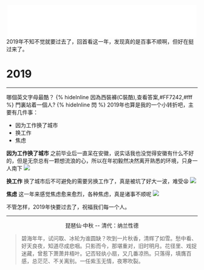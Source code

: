 
<div align="middle"><iframe frameborder="no" border="0" marginwidth="0" marginheight="0" width=500 height=86 src="//music.163.com/outchain/player?type=2&id=421091290&auto=1&height=66" muted="muted"></iframe></div>
2019年不知不觉就要过去了，回首看这一年，发现真的是百事不顺啊，但好在挺过来了。

# 2019
---
哪個英文字母最酷？ {% hideInline 因為西裝褲(C裝酷),查看答案,#FF7242,#fff %}
門裏站着一個人? {% hideInline 閃 %}
2019年也算是我的一个小转折吧，主要有几件事：
* 因为工作换了城市
* 换工作
* 焦虑

**因为工作换了城市** 之前毕业后一直呆在安徽，说实话我也没觉得安徽有什么不好的，但是无奈总有一颗想流浪的心，所以在年初毅然决然离开熟悉的环境，只身一人南下
![](https://cdn.jsdelivr.net/gh/latin-xiao-mao/img/blog-content/2019/3.jpg)

**换工作** 换了城市后不可避免的需要另换工作了，真是被坑了好大一波，难受😫
![](https://cdn.jsdelivr.net/gh/latin-xiao-mao/img/blog-content/2019/2.jpg)

**焦虑** 这一年来感觉焦虑愈来愈烈，各种焦虑，真是诸事不顺呢
![](https://cdn.jsdelivr.net/gh/latin-xiao-mao/img/blog-content/2019/1.jpg)

不管怎样，2019年快要过去了，祝福我们每一个人。

------




<div align="middle">琵琶仙·中秋
	-- 清代：纳兰性德
</div>

> 碧海年年，试问取、冰轮为谁圆缺？吹到一片秋香，清辉了如雪。愁中看、好天良夜，知道尽成悲咽。只影而今，那堪重对，旧时明月。花径里、戏捉迷藏，曾惹下萧萧井梧叶。记否轻纨小扇，又几番凉热。只落得，填膺百感，总茫茫、不关离别。一任紫玉无情，夜寒吹裂。
